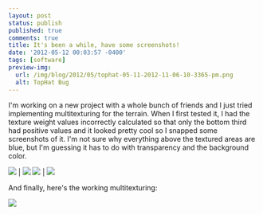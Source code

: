 ```yaml
---
layout: post
status: publish
published: true
comments: true
title: It's been a while, have some screenshots!
date: '2012-05-12 00:03:57 -0400'
tags: [software]
preview-img:
  url: /img/blog/2012/05/tophat-05-11-2012-11-06-10-3365-pm.png
  alt: TopHat Bug
---
```

I'm working on a new project with a whole bunch of friends and I just tried
implementing multitexturing for the terrain. When I first tested it, I had the
texture weight values incorrectly calculated so that only the bottom third had
positive values and it looked pretty cool so I snapped some screenshots of it.
I'm not sure why everything above the textured areas are blue, but I'm
guessing it has to do with transparency and the background color.

![][1] | ![][2]
![][3] | ![][4]

And finally, here's the working multitexturing:

![][5]

[1]: /img/blog/2012/05/tophat-05-11-2012-11-06-10-3365-pm.png
[2]: /img/blog/2012/05/tophat-05-11-2012-11-06-20-6521-pm.png
[3]: /img/blog/2012/05/tophat-05-11-2012-11-06-47-2206-pm1.png
[4]: /img/blog/2012/05/tophat-05-11-2012-11-07-20-0895-pm.png
[5]: /img/blog/2012/05/tophat-05-11-2012-11-21-37-8475-pm.png
